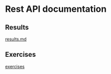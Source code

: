 # Rest API documentation
## Results 
[results.md](results.md)

## Exercises 
[exercises](exercises.md)

